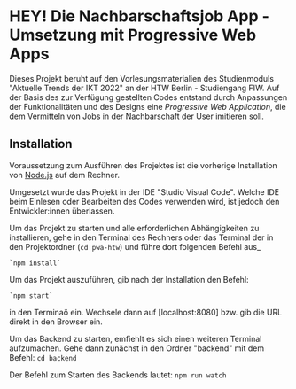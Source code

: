 # HEY! Die Nachbarschaftsjob App - Umsetzung mit Progressive Web Apps

Dieses Projekt beruht auf den Vorlesungsmaterialien des Studienmoduls "Aktuelle Trends der IKT 2022" an der HTW Berlin - Studiengang FIW. Auf der Basis des zur Verfügung gestellten Codes entstand durch Anpassungen der Funktionalitäten und des Designs eine *Progressive Web Application*, die dem Vermitteln von Jobs in der Nachbarschaft der User imitieren soll. 

## Installation

Voraussetzung zum Ausführen des Projektes ist die vorherige Installation von [Node.js](https://nodejs.org) auf dem Rechner.

Umgesetzt wurde das Projekt in der IDE "Studio Visual Code". Welche IDE beim Einlesen oder Bearbeiten des Codes verwenden wird, ist jedoch den Entwickler:innen überlassen.

Um das Projekt zu starten und alle erforderlichen Abhängigkeiten zu installieren, gehe in den Terminal des Rechners oder das Terminal der in den Projektordner (`cd pwa-htw`) und führe dort folgenden Befehl aus_

	`npm install` 

Um das Projekt auszuführen, gib nach der Installation den Befehl: 

	`npm start` 

in den Terminaö ein. Wechsele dann auf [localhost:8080] bzw. gib die URL direkt in den Browser ein.

Um das Backend zu starten, emfiehlt es sich einen weiteren Terminal aufzumachen. Gehe dann zunächst in den Ordner "backend" mit dem Befehl:
    `cd backend` 

Der Befehl zum Starten des Backends lautet:
    `npm run watch` 

